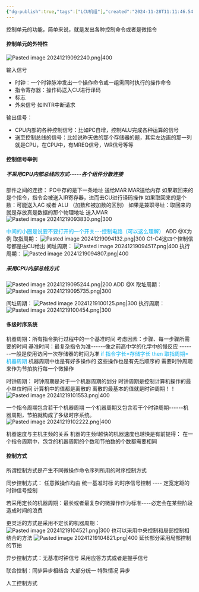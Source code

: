 ```yaml
---
{"dg-publish":true,"tags":["LCU机组"],"created":"2024-11-28T11:11:46.544+08:00","updated":"2025-04-19T09:57:57.990+08:00","permalink":"/LCU principles of computer composition/控制单元的功能/","dgPassFrontmatter":true,"noteIcon":""}
---
```



控制单元的功能，简单来说，就是发出各种控制命令或者是微指令
#### 控制单元的外特性
![Pasted image 20241219092240.png|400](/img/user/accessory/Pasted%20image%2020241219092240.png)

输入信号
- 时钟：一个时钟脉冲发出一个操作命令或一组需同时执行的操作命令
- 指令寄存器：操作码送入CU进行译码
- 标志
- 外来信号   如INTR中断请求

输出信号：
- CPU内部的各种控制信号：比如PC自增，控制ALU完成各种运算的信号
- 送至控制总线的信号：比如说昨天做的那个存储器的题，其实左边画的那一列就是CPU，在CPU中，有MREQ信号，WR信号等等

#### 控制信号举例
##### 不采用CPU内部总线的方式-----各个组件分散连接
部件之间的连接：
PC中存的是下一条地址 送给MAR MAR送给内存
如果取回来的是个指令，指令会被送入IR寄存器，进而去CU进行译码操作
如果取回来的是个数：可能送入AC 或者 ALU  （加数和被加数的区别）
如果是兼职寻址：取回来的就是存放真是数据的那个物理地址  送入MAR
![Pasted image 20241219093830.png|300](/img/user/accessory/Pasted%20image%2020241219093830.png)

<font color="#00b0f0">中间的小圈是说要不要打开的一个开关---控制电路（可以这么理解）</font>
ADD @X为例
取指周期：
![Pasted image 20241219094132.png|300](/img/user/accessory/Pasted%20image%2020241219094132.png)
C1-C4这四个控制信号都是由CU给出
间址周期：
![Pasted image 20241219094517.png|400](/img/user/accessory/Pasted%20image%2020241219094517.png)
执行周期：
![Pasted image 20241219094807.png|400](/img/user/accessory/Pasted%20image%2020241219094807.png)
##### 采用CPU内部总线方式
![Pasted image 20241219095244.png|200](/img/user/accessory/Pasted%20image%2020241219095244.png)
ADD @X
取址周期：
![Pasted image 20241219095735.png|300](/img/user/accessory/Pasted%20image%2020241219095735.png)

间址周期：
![Pasted image 20241219100125.png|300](/img/user/accessory/Pasted%20image%2020241219100125.png)
执行周期：
![Pasted image 20241219100454.png|300](/img/user/accessory/Pasted%20image%2020241219100454.png)

#### 多级时序系统
机器周期：所有指令执行过程中的一个基准时间
考虑因素：步骤、每一步骤所需要的时间
基准时间：最复杂指令为准------像之前高中学的化学中的慢反应 -------一般是使用访问一次存储器的时间为准
<font color="#00b0f0">if 指令字长=存储字长    then  取指周期=机器周期</font>
机器周期中也是有好多操作的  这些操作也是有先后顺序的  需要时钟周期来作为节拍执行每一个微操作

时钟周期：
时钟周期是对于一个机器周期的划分
时钟周期是控制计算机操作的最小单位时间
计算机中的值都是离散的 离散的最基本的值就是时钟周期！！
![Pasted image 20241219101553.png|400](/img/user/accessory/Pasted%20image%2020241219101553.png)

一个指令周期包含若干个机器周期  一个机器周期又包含若干个时钟周期------机器周期，节拍就构成了多级时序系统。
![Pasted image 20241219102222.png|400](/img/user/accessory/Pasted%20image%2020241219102222.png)


 机器速度与主机主频的关系
机器的主频f越快的机器速度也越快是有前提得：
在一个指令周期中，包含的机器周期的个数和节拍数的个数都需要相同

#### 控制方式
所谓控制方式是产生不同微操作命令序列所用的时序控制方式

同步控制方式：
任意微操作均由 统一基准时标 的时序信号控制  ---- 定宽定距的时钟信号控制

若采用定长的机器周期：最长或者最复杂的微操作作为标准----必定会在某些阶段造成时间的浪费

更灵活的方式是采用不定长的机器周期：
![Pasted image 20241219104521.png|300](/img/user/accessory/Pasted%20image%2020241219104521.png)
也可以采用中央控制和局部控制相结合的方法
![Pasted image 20241219104821.png|400](/img/user/accessory/Pasted%20image%2020241219104821.png)
延长部分采用局部控制的节拍

异步控制方式：无基准时钟信号   采用应答方式或者是握手信号

联合控制：同步异步相结合  大部分统一  特殊情况  异步

人工控制方式